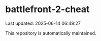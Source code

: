 # battlefront-2-cheat

Last updated: 2025-06-14 06:49:27

This repository is automatically maintained.
